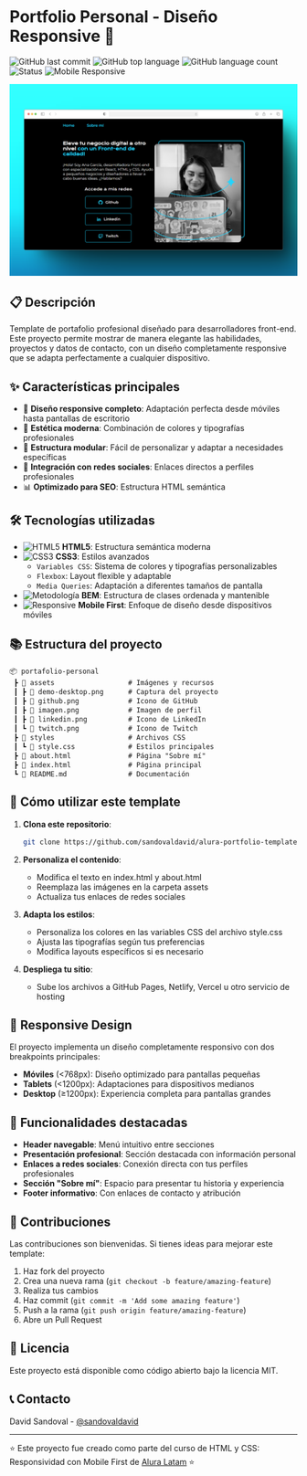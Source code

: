 # Portfolio Personal - Diseño Responsive 🚀

![GitHub last commit](https://img.shields.io/github/last-commit/sandovaldavid/portafolio-personal)
![GitHub top language](https://img.shields.io/badge/HTML5-75%25-orange)
![GitHub language count](https://img.shields.io/badge/languages-2-blue)
![Status](https://img.shields.io/badge/status-completed-success)
![Mobile Responsive](https://img.shields.io/badge/responsive-yes-brightgreen)

![Demo del portafolio](assets/demo-desktop.png)

## 📋 Descripción

Template de portafolio profesional diseñado para desarrolladores front-end. Este proyecto permite
mostrar de manera elegante las habilidades, proyectos y datos de contacto, con un diseño
completamente responsive que se adapta perfectamente a cualquier dispositivo.

## ✨ Características principales

-   📱 **Diseño responsive completo**: Adaptación perfecta desde móviles hasta pantallas de
    escritorio
-   🎨 **Estética moderna**: Combinación de colores y tipografías profesionales
-   🧩 **Estructura modular**: Fácil de personalizar y adaptar a necesidades específicas
-   🔗 **Integración con redes sociales**: Enlaces directos a perfiles profesionales
-   📊 **Optimizado para SEO**: Estructura HTML semántica

## 🛠️ Tecnologías utilizadas

-   ![HTML5](https://img.shields.io/badge/HTML5-E34F26?style=flat&logo=html5&logoColor=white)
    **HTML5**: Estructura semántica moderna
-   ![CSS3](https://img.shields.io/badge/CSS3-1572B6?style=flat&logo=css3&logoColor=white) **CSS3**:
    Estilos avanzados
    -   `Variables CSS`: Sistema de colores y tipografías personalizables
    -   `Flexbox`: Layout flexible y adaptable
    -   `Media Queries`: Adaptación a diferentes tamaños de pantalla
-   ![Metodología](https://img.shields.io/badge/Metodolog%C3%ADa-BEM-brightgreen) **BEM**:
    Estructura de clases ordenada y mantenible
-   ![Responsive](https://img.shields.io/badge/Responsive-Mobile%20First-blue) **Mobile First**:
    Enfoque de diseño desde dispositivos móviles

## 📚 Estructura del proyecto

```
📦 portafolio-personal
 ┣ 📂 assets                  # Imágenes y recursos
 ┃ ┣ 📜 demo-desktop.png      # Captura del proyecto
 ┃ ┣ 📜 github.png            # Icono de GitHub
 ┃ ┣ 📜 imagen.png            # Imagen de perfil
 ┃ ┣ 📜 linkedin.png          # Icono de LinkedIn
 ┃ ┗ 📜 twitch.png            # Icono de Twitch
 ┣ 📂 styles                  # Archivos CSS
 ┃ ┗ 📜 style.css             # Estilos principales
 ┣ 📜 about.html              # Página "Sobre mí"
 ┣ 📜 index.html              # Página principal
 ┗ 📜 README.md               # Documentación
```

## 🚀 Cómo utilizar este template

1. **Clona este repositorio**:

    ```bash
    git clone https://github.com/sandovaldavid/alura-portfolio-template.git
    ```

2. **Personaliza el contenido**:

    - Modifica el texto en index.html y about.html
    - Reemplaza las imágenes en la carpeta assets
    - Actualiza tus enlaces de redes sociales

3. **Adapta los estilos**:

    - Personaliza los colores en las variables CSS del archivo style.css
    - Ajusta las tipografías según tus preferencias
    - Modifica layouts específicos si es necesario

4. **Despliega tu sitio**:
    - Sube los archivos a GitHub Pages, Netlify, Vercel u otro servicio de hosting

## 📱 Responsive Design

El proyecto implementa un diseño completamente responsivo con dos breakpoints principales:

-   **Móviles** (<768px): Diseño optimizado para pantallas pequeñas
-   **Tablets** (<1200px): Adaptaciones para dispositivos medianos
-   **Desktop** (≥1200px): Experiencia completa para pantallas grandes

## 🌟 Funcionalidades destacadas

-   **Header navegable**: Menú intuitivo entre secciones
-   **Presentación profesional**: Sección destacada con información personal
-   **Enlaces a redes sociales**: Conexión directa con tus perfiles profesionales
-   **Sección "Sobre mí"**: Espacio para presentar tu historia y experiencia
-   **Footer informativo**: Con enlaces de contacto y atribución

## 🤝 Contribuciones

Las contribuciones son bienvenidas. Si tienes ideas para mejorar este template:

1. Haz fork del proyecto
2. Crea una nueva rama (`git checkout -b feature/amazing-feature`)
3. Realiza tus cambios
4. Haz commit (`git commit -m 'Add some amazing feature'`)
5. Push a la rama (`git push origin feature/amazing-feature`)
6. Abre un Pull Request

## 📃 Licencia

Este proyecto está disponible como código abierto bajo la licencia MIT.

## 📞 Contacto

David Sandoval - [@sandovaldavid](https://github.com/sandovaldavid)

---

⭐️ Este proyecto fue creado como parte del curso de HTML y CSS: Responsividad con Mobile First de
[Alura Latam](https://www.aluracursos.com/) ⭐️
